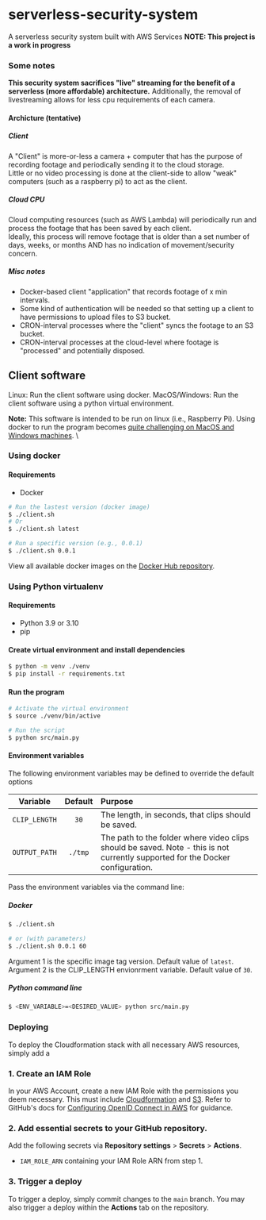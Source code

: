 # serverless-security-system
A serverless security system built with AWS Services
**NOTE: This project is a work in progress**

### Some notes
**This security system sacrifices "live" streaming for the benefit of a serverless (more affordable) architecture.** Additionally, the removal of livestreaming allows for less cpu requirements of each camera.

#### Archicture (tentative)

##### Client
A "Client" is more-or-less a camera + computer that has the purpose of recording footage and periodically sending it to the cloud storage. \
Little or no video processing is done at the client-side to allow "weak" computers (such as a raspberry pi) to act as the client.

##### Cloud CPU
Cloud computing resources (such as AWS Lambda) will periodically run and process the footage that has been saved by each client. \
Ideally, this process will remove footage that is older than a set number of days, weeks, or months AND has no indication of movement/security concern.

##### Misc notes
- Docker-based client "application" that records footage of x min intervals.
- Some kind of authentication will be needed so that setting up a client to have permissions to upload files to S3 bucket.
- CRON-interval processes where the "client" syncs the footage to an S3 bucket.
- CRON-interval processes at the cloud-level where footage is "processed" and potentially disposed.


## Client software
Linux: Run the client software using docker.
MacOS/Windows: Run the client software using a python virtual environment.

**Note:** This software is intended to be run on linux (i.e., Raspberry Pi). Using docker to run the program becomes [quite challenging on MacOS and Windows machines](https://medium.com/@jijupax/connect-the-webcam-to-docker-on-mac-or-windows-51d894c44468). \

### Using docker
#### Requirements
- Docker

```bash
# Run the lastest version (docker image)
$ ./client.sh
# Or
$ ./client.sh latest

# Run a specific version (e.g., 0.0.1)
$ ./client.sh 0.0.1
```
View all available docker images on the [Docker Hub repository](https://hub.docker.com/repository/docker/caloverflow/security-system-client). 

### Using Python virtualenv
#### Requirements
- Python 3.9 or 3.10
- pip

#### Create virtual environment and install dependencies
```bash
$ python -m venv ./venv
$ pip install -r requirements.txt
```

#### Run the program
```bash
# Activate the virtual environment
$ source ./venv/bin/active

# Run the script
$ python src/main.py
```

#### Environment variables
The following environment variables may be defined to override the default options

| Variable | Default | Purpose |
| :-: | :-: | :--|
| `CLIP_LENGTH` | `30` | The length, in seconds, that clips should be saved. |
| `OUTPUT_PATH` | `./tmp` | The path to the folder where video clips should be saved. Note - this is not currently supported for the Docker configuration. |

Pass the environment variables via the command line:
##### Docker

```bash
$ ./client.sh 

# or (with parameters)
$ ./client.sh 0.0.1 60
```
Argument 1 is the specific image tag version. Default value of `latest`. \
Argument 2 is the CLIP_LENGTH envionrment variable. Default value of `30`.

##### Python command line
```bash
$ <ENV_VARIABLE>=<DESIRED_VALUE> python src/main.py
```


### Deploying
To deploy the Cloudformation stack with all necessary AWS resources, simply add a
### 1. Create an IAM Role
In your AWS Account, create a new IAM Role with the permissions you deem necessary. This must include [Cloudformation](https://aws.amazon.com/cloudformation/) and [S3](https://aws.amazon.com/ec2/). Refer to GitHub's docs for [Configuring OpenID Connect in AWS](https://docs.github.com/en/actions/deployment/security-hardening-your-deployments/configuring-openid-connect-in-amazon-web-services) for guidance.

### 2. Add essential secrets to your GitHub repository.

Add the following secrets via **Repository settings** > **Secrets** > **Actions**.

  - `IAM_ROLE_ARN` containing your IAM Role ARN from step 1.

### 3. Trigger a deploy
To trigger a deploy, simply commit changes to the `main` branch. You may also trigger a deploy within the **Actions** tab on the repository.

